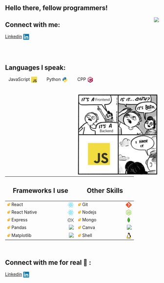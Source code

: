 ## Hello there, fellow programmers!

<img src="https://github-readme-stats.vercel.app/api?username=Tarushfx&count_private=true&show_icons=true&theme=prussian" height="200px" align="right">


## Connect with me:

[Linkedin](https://www.youtube.com/watch?v=dQw4w9WgXcQ)
<img src="https://raw.githubusercontent.com/devicons/devicon/9f4f5cdb393299a81125eb5127929ea7bfe42889/icons/linkedin/linkedin-original.svg" height="20px" align="top">

</br>
</br>

## Languages I speak:

&ensp; JavaScript <img src="https://raw.githubusercontent.com/devicons/devicon/9f4f5cdb393299a81125eb5127929ea7bfe42889/icons/javascript/javascript-original.svg" height="20px" align="top"> &ensp;&nbsp;&nbsp;&nbsp;&nbsp; Python <img src="https://raw.githubusercontent.com/devicons/devicon/9f4f5cdb393299a81125eb5127929ea7bfe42889/icons/python/python-original.svg" height="20px" align="top"> &ensp; &nbsp;&nbsp;&nbsp;&nbsp;CPP <img src="https://raw.githubusercontent.com/devicons/devicon/9f4f5cdb393299a81125eb5127929ea7bfe42889/icons/cplusplus/cplusplus-original.svg" height="20px" align="top">
</br>
</br>

<img src="./Ihatejs.png" width="270px" align="right">

| <h2>Frameworks I use </h2>                                                                                                                                                                                                                                                                                                                                                                                                                                                 | <h2>Other Skills</h2>                                                                                                                                                                                                                                                                                                                                                                                                      |
| -------------------------------------------------------------------------------------------------------------------------------------------------------------------------------------------------------------------------------------------------------------------------------------------------------------------------------------------------------------------------------------------------------------------------------------------------------------------------- | -------------------------------------------------------------------------------------------------------------------------------------------------------------------------------------------------------------------------------------------------------------------------------------------------------------------------------------------------------------------------------------------------------------------------- |
| <img src="./bullet.png" height="10px"> React&nbsp;&nbsp;&nbsp;&nbsp;&nbsp;&nbsp;&nbsp;&nbsp;&nbsp;&nbsp;&nbsp;&nbsp;&nbsp;&nbsp;&nbsp;&nbsp;&nbsp;&nbsp;&nbsp;&nbsp;&nbsp;&nbsp;&nbsp;&nbsp;&nbsp;&nbsp;&nbsp;&nbsp;&nbsp;&nbsp;&nbsp;&nbsp;&nbsp;&nbsp;&nbsp;&nbsp;&nbsp;&nbsp;&nbsp; <img src="https://raw.githubusercontent.com/devicons/devicon/9f4f5cdb393299a81125eb5127929ea7bfe42889/icons/react/react-original.svg" height="20px" align="right" justify="center"> | <img src="./bullet.png" height="10px"> Git &nbsp;&nbsp;&nbsp;&nbsp;&nbsp;&nbsp;&nbsp;&nbsp;&nbsp;&nbsp;&nbsp;&nbsp;&nbsp;&nbsp;&nbsp;&nbsp;&nbsp;&nbsp;&nbsp;&nbsp;&nbsp;&nbsp;&nbsp;&nbsp;&nbsp;&nbsp;&nbsp;&nbsp;&nbsp;&nbsp;&nbsp;&nbsp;<img src="https://raw.githubusercontent.com/devicons/devicon/9f4f5cdb393299a81125eb5127929ea7bfe42889/icons/git/git-original.svg" height="20px" align="right" justify="center"> |
| <img src="./bullet.png" height="10px"> React Native <img src="https://raw.githubusercontent.com/devicons/devicon/9f4f5cdb393299a81125eb5127929ea7bfe42889/icons/react/react-original.svg" height="20px" align="right" justify="center">                                                                                                                                                                                                                                    | <img src="./bullet.png" height="10px"> Nodejs <img src="https://raw.githubusercontent.com/devicons/devicon/9f4f5cdb393299a81125eb5127929ea7bfe42889/icons/nodejs/nodejs-original.svg" height="20px" align="right" justify="center">                                                                                                                                                                                        |
| <img src="./bullet.png" height="10px"> Express <img src="https://raw.githubusercontent.com/devicons/devicon/9f4f5cdb393299a81125eb5127929ea7bfe42889/icons/express/express-original.svg" height="20px" align="right" justify="center">                                                                                                                                                                                                                                     | <img src="./bullet.png" height="10px"> Mongo <img src="https://raw.githubusercontent.com/devicons/devicon/9f4f5cdb393299a81125eb5127929ea7bfe42889/icons/mongodb/mongodb-original.svg" height="20px" align="right" justify="center">                                                                                                                                                                                       |
| <img src="./bullet.png" height="10px"> Pandas <img src="https://upload.wikimedia.org/wikipedia/commons/thumb/2/22/Pandas_mark.svg/800px-Pandas_mark.svg.png" height="20px" align="right" justify="center">                                                                                                                                                                                                                                                                 | <img src="./bullet.png" height="10px"> Canva <img src="https://upload.wikimedia.org/wikipedia/en/3/3b/Canva_Logo.png" height="20px" align="right" justify="center">                                                                                                                                                                                                                                                        |
| <img src="./bullet.png" height="10px"> Matplotlib <img src="https://www.numfocus.org/wp-content/uploads/2016/07/Matplotlib_Logo_191209.png" height="20px" align="right" justify="center">                                                                                                                                                                                                                                                                                  | <img src="./bullet.png" height="10px"> Shell <img src="https://raw.githubusercontent.com/devicons/devicon/9f4f5cdb393299a81125eb5127929ea7bfe42889/icons/linux/linux-original.svg" height="20px" align="right" justify="center">                                                                                                                                                                                           |

<!-- <div>

<img src="./Ihatejs.png" width="250px" align="left">
<img src="https://github-readme-stats.vercel.app/api?username=Tarushfx&count_private=true&show_icons=true&theme=prussian" height="250px" align="right">

</div> -->
</br>

## Connect with me for real 🙂 :

[Linkedin](www.linkedin.com/in/tarush-bajaj-564376198)
<img src="https://raw.githubusercontent.com/devicons/devicon/9f4f5cdb393299a81125eb5127929ea7bfe42889/icons/linkedin/linkedin-original.svg" height="20px" align="top">

<!-- [![Tarush's GitHub stats](https://github-readme-stats.vercel.app/api?username=Tarushfx&count_private=true&show_icons=true&theme=prussian)](https://github.com/anuraghazra/github-readme-stats) -->
<!-- [![Top Langs](https://github-readme-stats.vercel.app/api/top-langs/?username=Tarushfx&count_private=true)](https://github.com/anuraghazra/github-readme-stats) -->

